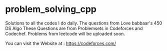 # problem_solving_cpp
Solutions to all the codes I do daily. The questions from Love babbaar's 450 DS Algo 
These Questions are from Problemsets in Codeforces and Codechef.
Problems from leetcode will be uploaded soon.

You can visit the Website at : https://codeforces.com/

